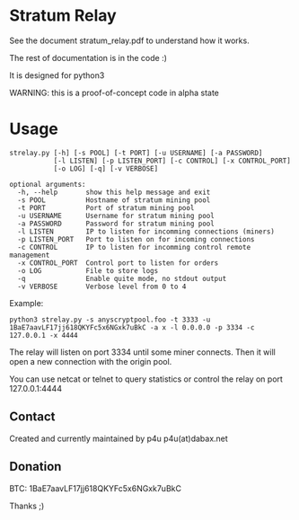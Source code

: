 Stratum Relay
====================

See the document stratum_relay.pdf to understand how it works.

The rest of documentation is in the code :)

It is designed for python3

WARNING: this is a proof-of-concept code in alpha state 

Usage
====================

    strelay.py [-h] [-s POOL] [-t PORT] [-u USERNAME] [-a PASSWORD]
               [-l LISTEN] [-p LISTEN_PORT] [-c CONTROL] [-x CONTROL_PORT]
               [-o LOG] [-q] [-v VERBOSE]

    optional arguments:
      -h, --help       show this help message and exit
      -s POOL          Hostname of stratum mining pool
      -t PORT          Port of stratum mining pool
      -u USERNAME      Username for stratum mining pool
      -a PASSWORD      Password for stratum mining pool
      -l LISTEN        IP to listen for incomming connections (miners)
      -p LISTEN_PORT   Port to listen on for incoming connections
      -c CONTROL       IP to listen for incomming control remote management
      -x CONTROL_PORT  Control port to listen for orders
      -o LOG           File to store logs
      -q               Enable quite mode, no stdout output
      -v VERBOSE       Verbose level from 0 to 4


Example:

    python3 strelay.py -s anyscryptpool.foo -t 3333 -u 1BaE7aavLF17jj618QKYFc5x6NGxk7uBkC -a x -l 0.0.0.0 -p 3334 -c 127.0.0.1 -x 4444

The relay will listen on port 3334 until some miner connects. 
Then it will open a new connection with the origin pool.

You can use netcat or telnet to query statistics or control the relay on port 127.0.0.1:4444


Contact
-------

Created and currently maintained by p4u p4u(at)dabax.net

Donation
--------

BTC: 1BaE7aavLF17jj618QKYFc5x6NGxk7uBkC

Thanks ;)


